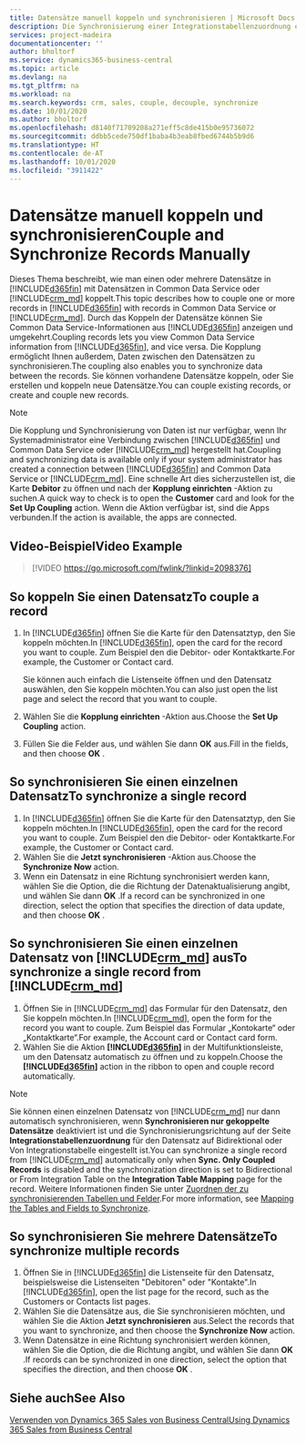 ```yaml
---
title: Datensätze manuell koppeln und synchronisieren | Microsoft Docs
description: Die Synchronisierung einer Integrationstabellenzuordnung ermöglicht die Datensynchronisierung in allen Datensätzen in einer Tabelle in Business Central und der Dynamics 365 Sales-Entität, die gekoppelt sind.
services: project-madeira
documentationcenter: ''
author: bholtorf
ms.service: dynamics365-business-central
ms.topic: article
ms.devlang: na
ms.tgt_pltfrm: na
ms.workload: na
ms.search.keywords: crm, sales, couple, decouple, synchronize
ms.date: 10/01/2020
ms.author: bholtorf
ms.openlocfilehash: d8140f71709208a271eff5c8de415b0e95736072
ms.sourcegitcommit: ddbb5cede750df1baba4b3eab8fbed6744b5b9d6
ms.translationtype: HT
ms.contentlocale: de-AT
ms.lasthandoff: 10/01/2020
ms.locfileid: "3911422"
---
```

# <a name="couple-and-synchronize-records-manually"></a><span data-ttu-id="3d368-103">Datensätze manuell koppeln und synchronisieren</span><span class="sxs-lookup"><span data-stu-id="3d368-103">Couple and Synchronize Records Manually</span></span>
<span data-ttu-id="3d368-104">Dieses Thema beschreibt, wie man einen oder mehrere Datensätze in [!INCLUDE[d365fin](includes/d365fin_md.md)] mit Datensätzen in Common Data Service oder [!INCLUDE[crm_md](includes/crm_md.md)] koppelt.</span><span class="sxs-lookup"><span data-stu-id="3d368-104">This topic describes how to couple one or more records in [!INCLUDE[d365fin](includes/d365fin_md.md)] with records in Common Data Service or [!INCLUDE[crm_md](includes/crm_md.md)].</span></span> <span data-ttu-id="3d368-105">Durch das Koppeln der Datensätze können Sie Common Data Service-Informationen aus [!INCLUDE[d365fin](includes/d365fin_md.md)] anzeigen und umgekehrt.</span><span class="sxs-lookup"><span data-stu-id="3d368-105">Coupling records lets you view Common Data Service information from [!INCLUDE[d365fin](includes/d365fin_md.md)], and vice versa.</span></span> <span data-ttu-id="3d368-106">Die Kopplung ermöglicht Ihnen außerdem, Daten zwischen den Datensätzen zu synchronisieren.</span><span class="sxs-lookup"><span data-stu-id="3d368-106">The coupling also enables you to synchronize data between the records.</span></span> <span data-ttu-id="3d368-107">Sie können vorhandene Datensätze koppeln, oder Sie erstellen und koppeln neue Datensätze.</span><span class="sxs-lookup"><span data-stu-id="3d368-107">You can couple existing records, or create and couple new records.</span></span>

> [!Note]
> <span data-ttu-id="3d368-108">Die Kopplung und Synchronisierung von Daten ist nur verfügbar, wenn Ihr Systemadministrator eine Verbindung zwischen [!INCLUDE[d365fin](includes/d365fin_md.md)] und Common Data Service oder [!INCLUDE[crm_md](includes/crm_md.md)] hergestellt hat.</span><span class="sxs-lookup"><span data-stu-id="3d368-108">Coupling and synchronizing data is available only if your system administrator has created a connection between [!INCLUDE[d365fin](includes/d365fin_md.md)] and Common Data Service or [!INCLUDE[crm_md](includes/crm_md.md)].</span></span> <span data-ttu-id="3d368-109">Eine schnelle Art dies sicherzustellen ist, die Karte **Debitor** zu öffnen und nach der **Kopplung einrichten** -Aktion zu suchen.</span><span class="sxs-lookup"><span data-stu-id="3d368-109">A quick way to check is to open the **Customer** card and look for the **Set Up Coupling** action.</span></span> <span data-ttu-id="3d368-110">Wenn die Aktion verfügbar ist, sind die Apps verbunden.</span><span class="sxs-lookup"><span data-stu-id="3d368-110">If the action is available, the apps are connected.</span></span>   

## <a name="video-example"></a><span data-ttu-id="3d368-111">Video-Beispiel</span><span class="sxs-lookup"><span data-stu-id="3d368-111">Video Example</span></span>

> [!VIDEO https://go.microsoft.com/fwlink/?linkid=2098376]

## <a name="to-couple-a-record"></a><span data-ttu-id="3d368-112">So koppeln Sie einen Datensatz</span><span class="sxs-lookup"><span data-stu-id="3d368-112">To couple a record</span></span>  
1.  <span data-ttu-id="3d368-113">In [!INCLUDE[d365fin](includes/d365fin_md.md)] öffnen Sie die Karte für den Datensatztyp, den Sie koppeln möchten.</span><span class="sxs-lookup"><span data-stu-id="3d368-113">In [!INCLUDE[d365fin](includes/d365fin_md.md)], open the card for the record you want to couple.</span></span> <span data-ttu-id="3d368-114">Zum Beispiel den die Debitor- oder Kontaktkarte.</span><span class="sxs-lookup"><span data-stu-id="3d368-114">For example, the Customer or Contact card.</span></span>  

    <span data-ttu-id="3d368-115">Sie können auch einfach die Listenseite öffnen und den Datensatz auswählen, den Sie koppeln möchten.</span><span class="sxs-lookup"><span data-stu-id="3d368-115">You can also just open the list page and select the record that you want to couple.</span></span>  

2.  <span data-ttu-id="3d368-116">Wählen Sie die **Kopplung einrichten** -Aktion aus.</span><span class="sxs-lookup"><span data-stu-id="3d368-116">Choose the **Set Up Coupling** action.</span></span>  
3.  <span data-ttu-id="3d368-117">Füllen Sie die Felder aus, und wählen Sie dann **OK** aus.</span><span class="sxs-lookup"><span data-stu-id="3d368-117">Fill in the fields, and then choose **OK** .</span></span>  

## <a name="to-synchronize-a-single-record"></a><span data-ttu-id="3d368-118">So synchronisieren Sie einen einzelnen Datensatz</span><span class="sxs-lookup"><span data-stu-id="3d368-118">To synchronize a single record</span></span>  
1.  <span data-ttu-id="3d368-119">In [!INCLUDE[d365fin](includes/d365fin_md.md)] öffnen Sie die Karte für den Datensatztyp, den Sie koppeln möchten.</span><span class="sxs-lookup"><span data-stu-id="3d368-119">In [!INCLUDE[d365fin](includes/d365fin_md.md)], open the card for the record you want to couple.</span></span> <span data-ttu-id="3d368-120">Zum Beispiel den die Debitor- oder Kontaktkarte.</span><span class="sxs-lookup"><span data-stu-id="3d368-120">For example, the Customer or Contact card.</span></span>  
2.  <span data-ttu-id="3d368-121">Wählen Sie die **Jetzt synchronisieren** -Aktion aus.</span><span class="sxs-lookup"><span data-stu-id="3d368-121">Choose the **Synchronize Now** action.</span></span>  
3.  <span data-ttu-id="3d368-122">Wenn ein Datensatz in eine Richtung synchronisiert werden kann, wählen Sie die Option, die die Richtung der Datenaktualisierung angibt, und wählen Sie dann **OK** .</span><span class="sxs-lookup"><span data-stu-id="3d368-122">If a record can be synchronized in one direction, select the option that specifies the direction of data update, and then choose **OK** .</span></span>  

## <a name="to-synchronize-a-single-record-from-crm_md"></a><span data-ttu-id="3d368-123">So synchronisieren Sie einen einzelnen Datensatz von [!INCLUDE[crm_md](includes/crm_md.md)] aus</span><span class="sxs-lookup"><span data-stu-id="3d368-123">To synchronize a single record from [!INCLUDE[crm_md](includes/crm_md.md)]</span></span>  
1.  <span data-ttu-id="3d368-124">Öffnen Sie in [!INCLUDE[crm_md](includes/crm_md.md)] das Formular für den Datensatz, den Sie koppeln möchten.</span><span class="sxs-lookup"><span data-stu-id="3d368-124">In [!INCLUDE[crm_md](includes/crm_md.md)], open the form for the record you want to couple.</span></span> <span data-ttu-id="3d368-125">Zum Beispiel das Formular „Kontokarte“ oder „Kontaktkarte“.</span><span class="sxs-lookup"><span data-stu-id="3d368-125">For example, the Account card or Contact card form.</span></span>  
2.  <span data-ttu-id="3d368-126">Wählen Sie die Aktion **[!INCLUDE[d365fin](includes/d365fin_md.md)]** in der Multifunktionsleiste, um den Datensatz automatisch zu öffnen und zu koppeln.</span><span class="sxs-lookup"><span data-stu-id="3d368-126">Choose the **[!INCLUDE[d365fin](includes/d365fin_md.md)]** action in the ribbon to open and couple record automatically.</span></span>

> [!Note]
> <span data-ttu-id="3d368-127">Sie können einen einzelnen Datensatz von [!INCLUDE[crm_md](includes/crm_md.md)] nur dann automatisch synchronisieren, wenn **Synchronisieren nur gekoppelte Datensätze** deaktiviert ist und die Synchronisierungsrichtung auf der Seite **Integrationstabellenzuordnung** für den Datensatz auf Bidirektional oder Von Integrationstabelle eingestellt ist.</span><span class="sxs-lookup"><span data-stu-id="3d368-127">You can synchronize a single record from [!INCLUDE[crm_md](includes/crm_md.md)] automatically only when **Sync. Only Coupled Records** is disabled and the synchronization direction is set to Bidirectional or From Integration Table on the **Integration Table Mapping** page for the record.</span></span> <span data-ttu-id="3d368-128">Weitere Informationen finden Sie unter [Zuordnen der zu synchronisierenden Tabellen und Felder](admin-how-to-modify-table-mappings-for-synchronization.md#creating-new-records).</span><span class="sxs-lookup"><span data-stu-id="3d368-128">For more information, see [Mapping the Tables and Fields to Synchronize](admin-how-to-modify-table-mappings-for-synchronization.md#creating-new-records).</span></span>     

## <a name="to-synchronize-multiple-records"></a><span data-ttu-id="3d368-129">So synchronisieren Sie mehrere Datensätze</span><span class="sxs-lookup"><span data-stu-id="3d368-129">To synchronize multiple records</span></span>  
1.  <span data-ttu-id="3d368-130">Öffnen Sie in [!INCLUDE[d365fin](includes/d365fin_md.md)] die Listenseite für den Datensatz, beispielsweise die Listenseiten "Debitoren" oder "Kontakte".</span><span class="sxs-lookup"><span data-stu-id="3d368-130">In [!INCLUDE[d365fin](includes/d365fin_md.md)], open the list page for the record, such as the Customers or Contacts list pages.</span></span>  
2.  <span data-ttu-id="3d368-131">Wählen Sie die Datensätze aus, die Sie synchronisieren möchten, und wählen Sie die Aktion **Jetzt synchronisieren** aus.</span><span class="sxs-lookup"><span data-stu-id="3d368-131">Select the records that you want to synchronize, and then choose the **Synchronize Now** action.</span></span>  
3.  <span data-ttu-id="3d368-132">Wenn Datensätze in eine Richtung synchronisiert werden können, wählen Sie die Option, die die Richtung angibt, und wählen Sie dann **OK** .</span><span class="sxs-lookup"><span data-stu-id="3d368-132">If records can be synchronized in one direction, select the option that specifies the direction, and then choose **OK** .</span></span>  

## <a name="see-also"></a><span data-ttu-id="3d368-133">Siehe auch</span><span class="sxs-lookup"><span data-stu-id="3d368-133">See Also</span></span>  
[<span data-ttu-id="3d368-134">Verwenden von Dynamics 365 Sales von Business Central</span><span class="sxs-lookup"><span data-stu-id="3d368-134">Using Dynamics 365 Sales from Business Central</span></span>](marketing-integrate-dynamicscrm.md)
